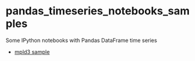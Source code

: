 # pandas_timeseries_notebooks_samples

Some IPython notebooks with Pandas DataFrame time series


- [mpld3 sample](http://nbviewer.ipython.org/github/scls19fr/pandas_timeseries_notebooks_samples/blob/master/pandas_plot_mpld3.ipynb)

